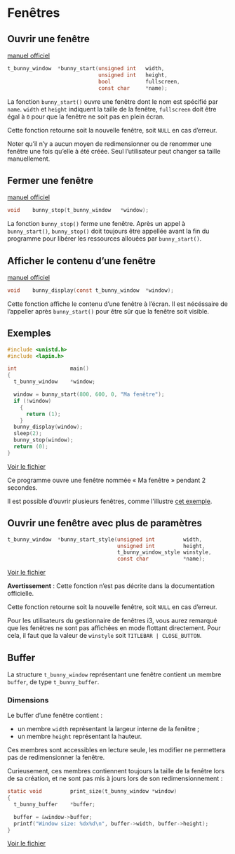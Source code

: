 
# Fenêtres #

## Ouvrir une fenêtre ##

[manuel officiel][o bunny_start]

```c
t_bunny_window	*bunny_start(unsigned int	width,
							 unsigned int	height,
							 bool			fullscreen,
							 const char		*name);
```

La fonction `bunny_start()` ouvre une fenêtre dont le nom est spécifié par
`name`. `width` et `height` indiquent la taille de la fenêtre, `fullscreen`
doit être égal à `0` pour que la fenêtre ne soit pas en plein écran.

Cette fonction retourne soit la nouvelle fenêtre, soit `NULL` en cas d’erreur.

Noter qu’il n’y a aucun moyen de redimensionner ou de renommer
une fenêtre une fois qu’elle à été créée.
Seul l’utilisateur peut changer sa taille manuellement.

## Fermer une fenêtre ##

[manuel officiel][o bunny_stop]

```c
void	bunny_stop(t_bunny_window	*window);
```

La fonction `bunny_stop()` ferme une fenêtre.
Après un appel à `bunny_start()`, `bunny_stop()` doit toujours
être appellée avant la fin du programme pour libérer les ressources
allouées par `bunny_start()`.

## Afficher le contenu d’une fenêtre ##

[manuel officiel][o bunny_display]

```c
void	bunny_display(const t_bunny_window	*window);
```

Cette fonction affiche le contenu d’une fenêtre à l’écran.
Il est nécéssaire de l’appeller après `bunny_start()` pour être sûr
que la fenêtre soit visible.

## Exemples ##

```c
#include <unistd.h>
#include <lapin.h>

int					main()
{
  t_bunny_window	*window;

  window = bunny_start(800, 600, 0, "Ma fenêtre");
  if (!window)
    {
      return (1);
    }
  bunny_display(window);
  sleep(2);
  bunny_stop(window);
  return (0);
}
```

[Voir le fichier][bunny_start.c]

Ce programme ouvre une fenêtre nommée « Ma fenêtre » pendant 2 secondes.

Il est possible d’ouvrir plusieurs fenêtres, comme l’illustre
[cet exemple][multiple_windows.c].

## Ouvrir une fenêtre avec plus de paramètres ##

```c
t_bunny_window	*bunny_start_style(unsigned int			width,
								   unsigned int			height,
								   t_bunny_window_style	winstyle,
								   const char			*name);
```

[Voir le fichier][bunny_start_style.c]

**Avertissement** : Cette fonction n’est pas décrite dans la
documentation officielle.

Cette fonction retourne soit la nouvelle fenêtre, soit `NULL` en cas d’erreur.

Pour les utilisateurs du gestionnaire de fenêtres i3, vous aurez remarqué
que les fenêtres ne sont pas affichées en mode flottant directement.
Pour cela, il faut que la valeur de `winstyle` soit `TITLEBAR | CLOSE_BUTTON`.

## Buffer ##

La structure `t_bunny_window` représentant une fenêtre contient
un membre `buffer`, de type `t_bunny_buffer`.

### Dimensions ###

Le buffer d’une fenêtre contient :
  - un membre `width` représentant la largeur interne de la fenêtre ;
  - un membre `height` représentant la hauteur.

Ces membres sont accessibles en lecture seule, les modifier ne
permettera pas de redimensionner la fenêtre.

Curieusement, ces membres contiennent toujours la taille de la
fenêtre lors de sa création, et ne sont pas mis à jours lors de
son redimensionnement :

```c
static void			print_size(t_bunny_window *window)
{
  t_bunny_buffer	*buffer;

  buffer = &window->buffer;
  printf("Window size: %dx%d\n", buffer->width, buffer->height);
}
```

[Voir le fichier][size.c]

[o bunny_start]: https://cdn.local.epitech.eu/elearning/B-MUL-051/doc_lapin.htm#bunny_start
[o bunny_stop]: https://cdn.local.epitech.eu/elearning/B-MUL-051/doc_lapin.htm#bunny_stop
[o bunny_display]: https://cdn.local.epitech.eu/elearning/B-MUL-051/doc_lapin.htm#bunny_display

[bunny_start.c]: https://github.com/motet-a/liblapin-tutorial/blob/master/examples/window/bunny_start.c
[bunny_start_style.c]: https://github.com/motet-a/liblapin-tutorial/blob/master/examples/window/bunny_start_style.c
[size.c]: https://github.com/motet-a/liblapin-tutorial/blob/master/examples/window/size.c
[multiple_windows.c]: https://github.com/motet-a/liblapin-tutorial/blob/master/examples/window/multiple_windows.c
